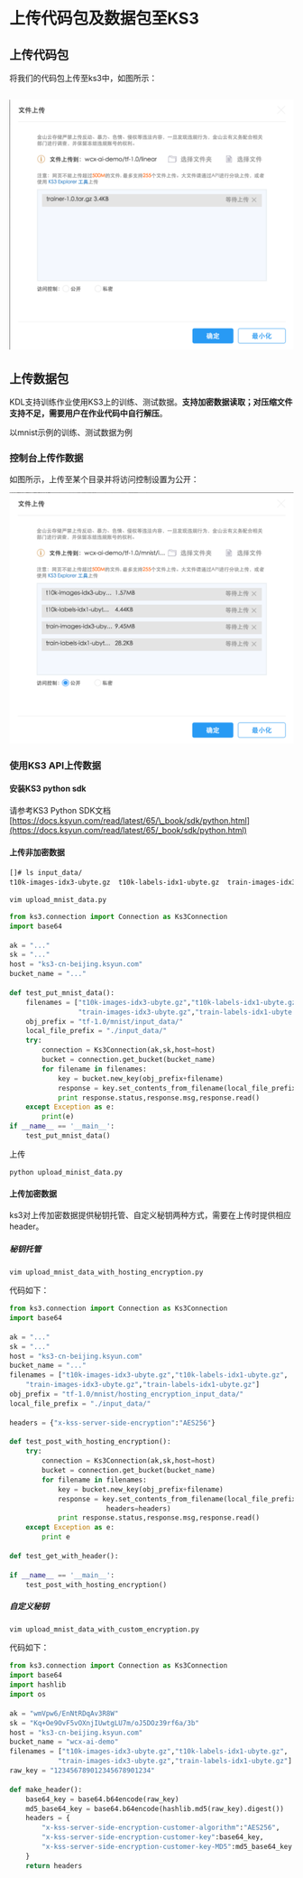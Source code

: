 # 上传代码包及数据包至KS3

## 上传代码包

将我们的代码包上传至ks3中，如图所示：

## ![](/assets/upload_code_pkg.png)

## 上传数据包

KDL支持训练作业使用KS3上的训练、测试数据。**支持加密数据读取；对压缩文件支持不足，需要用户在作业代码中自行解压**。

以mnist示例的训练、测试数据为例

### 控制台上传作数据

如图所示，上传至某个目录并将访问控制设置为公开：

![](/assets/upload_mnist_data.png)

### 使用KS3 API上传数据

#### 安装KS3 python sdk

请参考KS3 Python SDK文档[https://docs.ksyun.com/read/latest/65/\_book/sdk/python.html](https://docs.ksyun.com/read/latest/65/_book/sdk/python.html)

#### 上传非加密数据

```bash
[]# ls input_data/
t10k-images-idx3-ubyte.gz  t10k-labels-idx1-ubyte.gz  train-images-idx3-ubyte.gz  train-labels-idx1-ubyte.gz
```

```
vim upload_mnist_data.py
```

```py
from ks3.connection import Connection as Ks3Connection
import base64

ak = "..."
sk = "..." 
host = "ks3-cn-beijing.ksyun.com"
bucket_name = "..."

def test_put_mnist_data():
    filenames = ["t10k-images-idx3-ubyte.gz","t10k-labels-idx1-ubyte.gz",
                 "train-images-idx3-ubyte.gz","train-labels-idx1-ubyte.gz"]
    obj_prefix = "tf-1.0/mnist/input_data/"
    local_file_prefix = "./input_data/"
    try:
        connection = Ks3Connection(ak,sk,host=host)
        bucket = connection.get_bucket(bucket_name)
        for filename in filenames:
            key = bucket.new_key(obj_prefix+filename) 
            response = key.set_contents_from_filename(local_file_prefix+filename)
            print response.status,response.msg,response.read() 
    except Exception as e:
        print(e)
if __name__ == '__main__':
    test_put_mnist_data()
```

上传

```
python upload_minist_data.py
```

#### 上传加密数据

ks3对上传加密数据提供秘钥托管、自定义秘钥两种方式，需要在上传时提供相应header。

##### 秘钥托管

```
vim upload_mnist_data_with_hosting_encryption.py
```

代码如下：

```py
from ks3.connection import Connection as Ks3Connection
import base64

ak = "..."
sk = "..." 
host = "ks3-cn-beijing.ksyun.com"
bucket_name = "..."
filenames = ["t10k-images-idx3-ubyte.gz","t10k-labels-idx1-ubyte.gz",
    "train-images-idx3-ubyte.gz","train-labels-idx1-ubyte.gz"]
obj_prefix = "tf-1.0/mnist/hosting_encryption_input_data/"
local_file_prefix = "./input_data/"

headers = {"x-kss-server-side-encryption":"AES256"}

def test_post_with_hosting_encryption():
    try:
        connection = Ks3Connection(ak,sk,host=host)
        bucket = connection.get_bucket(bucket_name)
        for filename in filenames:
            key = bucket.new_key(obj_prefix+filename) 
            response = key.set_contents_from_filename(local_file_prefix+filename,
                        headers=headers)
            print response.status,response.msg,response.read() 
    except Exception as e:
        print e 

def test_get_with_header():

if __name__ == '__main__':
    test_post_with_hosting_encryption()
```

##### 自定义秘钥

```
vim upload_mnist_data_with_custom_encryption.py
```

代码如下：

```py
from ks3.connection import Connection as Ks3Connection
import base64
import hashlib
import os

ak = "wmVpw6/EnNtRDqAv3R8W"
sk = "Kq+Oe9OvF5vOXnjIUwtgLU7m/oJ5DOz39rf6a/3b" 
host = "ks3-cn-beijing.ksyun.com"
bucket_name = "wcx-ai-demo"
filenames = ["t10k-images-idx3-ubyte.gz","t10k-labels-idx1-ubyte.gz",
            "train-images-idx3-ubyte.gz","train-labels-idx1-ubyte.gz"]
raw_key = "123456789012345678901234"

def make_header():
    base64_key = base64.b64encode(raw_key)
    md5_base64_key = base64.b64encode(hashlib.md5(raw_key).digest())
    headers = { 
        "x-kss-server-side-encryption-customer-algorithm":"AES256",
        "x-kss-server-side-encryption-customer-key":base64_key,
        "x-kss-server-side-encryption-customer-key-MD5":md5_base64_key
    }   
    return headers


```



